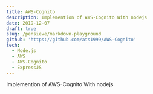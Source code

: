 ```yaml
---
title: AWS-Cognito
description: Implemention of AWS-Cognito With nodejs
date: 2019-12-07
draft: true
slug: /pensieve/markdown-playground
github: 'https://github.com/ats1999/AWS-Cognito'
tech:
  - Node.js
  - AWS
  - AWS-Cognito
  - ExpressJS
---
```


Implemention of AWS-Cognito With nodejs
